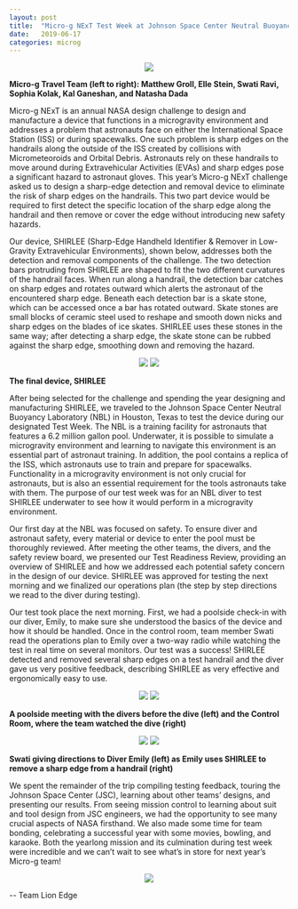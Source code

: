 ```yaml
---
layout: post
title:  "Micro-g NExT Test Week at Johnson Space Center Neutral Buoyancy Laboratory (NBL)"
date:   2019-06-17
categories: microg
---
```

<p align="center">
	<img src="/assets/media/img/microg/2019-06-17-0.jpg">
  <div>
    <figcaption class="text-center">
      <b>Micro-g Travel Team (left to right): Matthew Groll, Elle Stein, Swati Ravi, Sophia Kolak, Kal Ganeshan, and Natasha Dada</b>
    </figcaption>
  </div>
</p>

Micro-g NExT is an annual NASA design challenge to design and manufacture a device that functions in a microgravity environment and addresses a problem that astronauts face on either the International Space Station (ISS) or during spacewalks. One such problem is sharp edges on the handrails along the outside of the ISS created by collisions with Micrometeoroids and Orbital Debris. Astronauts rely on these handrails to move around during Extravehicular Activities (EVAs) and sharp edges pose a significant hazard to astronaut gloves. This year’s Micro-g NExT challenge asked us to design a sharp-edge detection and removal device to eliminate the risk of sharp edges on the handrails. This two part device would be required to first detect the specific location of the sharp edge along the handrail and then remove or cover the edge without introducing new safety hazards.

Our device, SHIRLEE (Sharp-Edge Handheld Identifier & Remover in Low-Gravity Extravehicular Environments), shown below, addresses both the detection and removal components of the challenge. The two detection bars protruding from SHIRLEE are shaped to fit the two different curvatures of the handrail faces. When run along a handrail, the detection bar catches on sharp edges and rotates outward which alerts the astronaut of the encountered sharp edge. Beneath each detection bar is a skate stone, which can be accessed once a bar has rotated outward. Skate stones are small blocks of ceramic steel used to reshape and smooth down nicks and sharp edges on the blades of ice skates. SHIRLEE uses these stones in the same way; after detecting a sharp edge, the skate stone can be rubbed against the sharp edge, smoothing down and removing the hazard.

<p align="center">
	<img src="/assets/media/img/microg/2019-06-17-1.png">
  <img src="/assets/media/img/microg/2019-06-17-2.png">
  <div>
    <figcaption class="text-center">
      <b>The final device, SHIRLEE</b>
    </figcaption>
  </div>
</p>

After being selected for the challenge and spending the year designing and manufacturing SHIRLEE, we traveled to the Johnson Space Center Neutral Buoyancy Laboratory (NBL) in Houston, Texas to test the device during our designated Test Week. The NBL is a training facility for astronauts that features a 6.2 million gallon pool. Underwater, it is possible to simulate a microgravity environment and learning to navigate this environment is an essential part of astronaut training. In addition, the pool contains a replica of the ISS, which astronauts use to train and prepare for spacewalks. Functionality in a microgravity environment is not only crucial for astronauts, but is also an essential requirement for the tools astronauts take with them. The purpose of our test week was for an NBL diver to test SHIRLEE underwater to see how it would perform in a microgravity environment.

Our first day at the NBL was focused on safety. To ensure diver and astronaut safety, every material or device to enter the pool must be thoroughly reviewed. After meeting the other teams, the divers, and the safety review board, we presented our Test Readiness Review, providing an overview of SHIRLEE and how we addressed each potential safety concern in the design of our device. SHIRLEE was approved for testing the next morning and we finalized our operations plan (the step by step directions we read to the diver during testing).

Our test took place the next morning. First, we had a poolside check-in with our diver, Emily, to make sure she understood the basics of the device and how it should be handled. Once in the control room, team member Swati read the operations plan to Emily over a two-way radio while watching the test in real time on several monitors. Our test was a success! SHIRLEE detected and removed several sharp edges on a test handrail and the diver gave us very positive feedback, describing SHIRLEE as very effective and ergonomically easy to use.

<p align="center">
  <img src="/assets/media/img/microg/2019-06-17-3.jpg">
  <img src="/assets/media/img/microg/2019-06-17-4.png">
  <div>
    <figcaption class="text-center">
      <b>A poolside meeting with the divers before the dive (left) and the Control Room, where the team watched the dive (right) </b>
    </figcaption>
  </div>
</p>

<p align="center">
  <img src="/assets/media/img/microg/2019-06-17-5.jpg">
  <img src="/assets/media/img/microg/2019-06-17-6.png">
  <div>
    <figcaption class="text-center">
       <b>Swati giving directions to Diver Emily (left) as Emily uses SHIRLEE to remove a sharp edge from a handrail (right)</b>
    </figcaption>
  </div>
</p>

We spent the remainder of the trip compiling testing feedback, touring the Johnson Space Center (JSC), learning about other teams’ designs, and presenting our results. From seeing mission control to learning about suit and tool design from JSC engineers, we had the opportunity to see many crucial aspects of NASA firsthand. We also made some time for team bonding, celebrating a successful year with some movies, bowling, and karaoke. Both the yearlong mission and its culmination during test week were incredible and we can’t wait to see what’s in store for next year’s Micro-g team!

<p align="center">
	<img src="/assets/media/img/microg/2019-06-17-7.png">
</p>
-- Team Lion Edge
